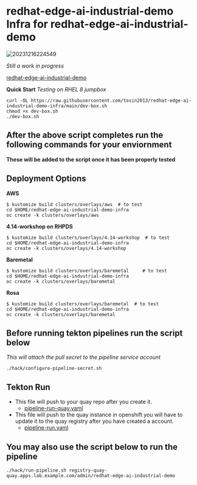 # redhat-edge-ai-industrial-demo Infra for redhat-edge-ai-industrial-demo

![20231216224549](https://i.imgur.com/M79pCPU.png)

*Still a work in progress*

[redhat-edge-ai-industrial-demo](https://github.com/bdherouville/redhat-edge-ai-industrial-demo)

**Quick Start**
*Testing on RHEL 8 jumpbox*
```
curl -OL https://raw.githubusercontent.com/tosin2013/redhat-edge-ai-industrial-demo-infra/main/dev-box.sh
chmod +x dev-box.sh
./dev-box.sh
```

## After the above script completes run the following commands for your enviornment
**These will be added to the script once it has been properly tested**

## Deployment Options
**AWS**
```
$ kustomize build clusters/overlays/aws  # to test
cd $HOME/redhat-edge-ai-industrial-demo-infra
oc create -k clusters/overlays/aws
```

**4.14-workshop on RHPDS**
```
$ kustomize build clusters/overlays/4.14-workshop  # to test
cd $HOME/redhat-edge-ai-industrial-demo-infra
oc create -k clusters/overlays/4.14-workshop
```

**Baremetal**
```
$ kustomize build clusters/overlays/baremetal     # to test
cd $HOME/redhat-edge-ai-industrial-demo-infra
oc create -k clusters/overlays/baremetal
```

**Rosa**
```
$ kustomize build clusters/overlays/baremetal  # to test  
cd $HOME/redhat-edge-ai-industrial-demo-infra
oc create -k clusters/overlays/baremetal
```

## Before running tekton pipelines run the script below 
*This will attach the pull secret to the pipeline service account*
```
./hack/configure-pipeline-secret.sh 
```

## Tekton Run 

* This file will push to your quay repo after you create it.
  * [pipeline-run-quay.yaml](components/applications/redhat-edge-ai-industrial-demo/overlays/rhde-dev-env/pipeline-run-quay.yaml)
* This file will push to the quay instance in openshift you will have to update it to the quay registry after you have created a account.
  * [pipeline-run.yaml](components/applications/redhat-edge-ai-industrial-demo/overlays/rhde-dev-env/pipeline-run.yaml)

## You may also use the script below to run the pipeline
```
./hack/run-pipeline.sh registry-quay-quay.apps.lab.example.com/admin/redhat-edge-ai-industrial-demo
```